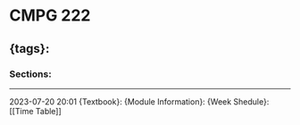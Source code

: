 # CMPG 222
{tags}:
--- 
### Sections:

--- 
2023-07-20
20:01
{Textbook}:
{Module Information}:
{Week Shedule}: [[Time Table]]